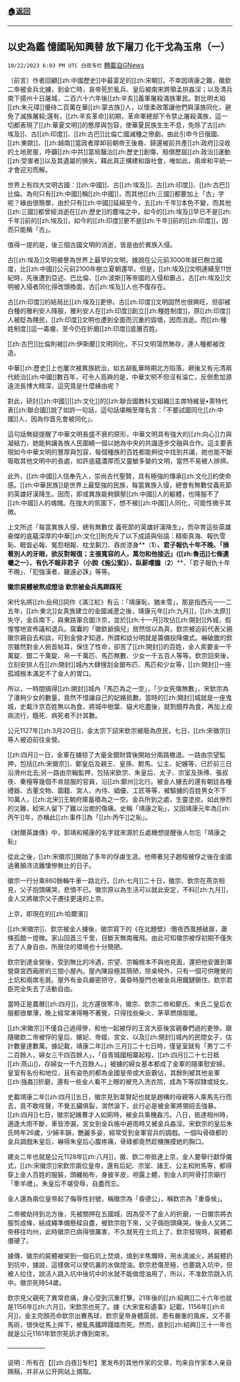 ###  [:house:返回](README.md)
---


## 以史為鑑  憶國恥知興替  放下屠刀 化干戈為玉帛（一）
`10/22/2023 6:03 PM UTC 白夜专栏` [轉載自GNews](https://gnews.org/articles/1866950)

〔前言〕作者回顧[[zh:中國歷史]]中最富足的[[zh:宋朝]]，不幸因靖康之難，徽欽二帝被金兵北擄，到金亡時，哀帝死於亂兵、皇后被南宋將領孟拱姦淫；以及清兵南下揚州十日屠城，二百六十六年後[[zh:辛亥]]義軍屠殺滿族軍民。對比明太祖[[zh:朱元璋]]優待二百萬在華[[zh:蒙古族]]人，以懷柔政策讓他們與漢族同化，避免了滅族屠殺;還有，[[zh:辛亥革命]]初期，革命軍總部下令禁止屠殺滿族，這一切都表現了[[zh:華夏文明]]的憨厚與包容，使華夏民族生生不息，免除了古[[zh:埃及]]、古[[zh:印度]]、[[zh:古巴]]比倫亡國滅種之慘劇。由此引申今日俄國、[[zh:東歐]]、[[zh:越南]]當政者厚卹前朝帝王後裔、歸還被前共產[[zh:政府]]沒收的土地房屋，呼籲[[zh:中共]]當局醫治[[zh:歷史]]創傷、賠償歷屆[[zh:政治]]運動[[zh:受害者]]以及其遺屬的損失，藉此真正構建和諧社會，唯如此，兩岸和平統一才會迎刃而解。

世界上有四大文明古國：[[zh:中國]]、古[[zh:埃及]]、古[[zh:印度]]、[[zh:古巴]]比倫。為何只有[[zh:中國]]稱[[zh:中國]]，而其他[[zh:三國]]都要加上「古」字呢？緣由很簡單，由於只有[[zh:中國]]延綿至今，五[[zh:千年]]本色不變，而其他[[zh:三國]]都曾經消逝在[[zh:歷史]]的塵埃之中，如今的[[zh:埃及]]早已不是[[zh:千年]]前的[[zh:埃及]]，如今的[[zh:印度]]更不是[[zh:千年]]前的[[zh:印度]]，因而只能稱「古」。

值得一提的是，後三個古國文明的消逝，皆是由於異族入侵。

古[[zh:埃及]]文明被譽為世界上最早的文明，據說在公元前3000年就已樹立國度，比[[zh:中國]]公元前2100年樹立夏朝還早。但是，[[zh:埃及]]文明連續至11世紀時，先後遭到亞述、巴比倫、[[zh:波斯]]等帝國的入侵和霸占，古[[zh:埃及]]文明被入侵者同化得改頭換面，古[[zh:埃及]]人也不復存在。

古[[zh:印度]]的結局比[[zh:埃及]]更慘。古[[zh:印度]]文明固然也很興旺，但卻被白種的雅利安人降服，雅利安人在[[zh:印度]]創立[[zh:種姓制度]]，原[[zh:印度]]人被貶為賤民，[[zh:印度]]文明也遭到全面而沉重的毀壞，因而消逝。而[[zh:種姓制度]]這一毒瘤，至今仍在折磨[[zh:印度]]底層百姓。

[[zh:古巴]]比倫則被[[zh:伊斯蘭]]文明同化，不只文明蕩然無存，連人種都被改造。

中華[[zh:歷史]]上也屢次被異族統治，如五胡亂華時期北方陷落，厥後又有元清兩代統治[[zh:中國]]數百年，可令人高興的是，中華文明不但沒有淪亡，反倒愈加源遠流長博大精深，這究竟是什麼緣由呢？

對此，研討[[zh:中國]][[zh:文化]]的[[zh:聯合國教科文組織]]主席特維叟•萊特代表[[zh:聯合國]]說了如許一句話，這句話堪稱至理名言：「不要試圖同化[[zh:中國]]人，因為你首先會被同化」。

這句話無疑提醒了中華文明長盛不衰的原形，中華文明具有強大的[[zh:向心]]力與凝結力，她能夠讓各族人民圍繞一個以她為中央的共識逐步交融與合作。這主要表現如今中華文明的豐厚與包容，每個種族的百姓都能夠從中找到共識，她也能不斷吸取其他文明中的長處，如許底蘊濃厚而又靈敏多變的文明，當然不易被人排擠。

此外，[[zh:中國]]人信奉先人，崇尚古代聖賢，具有極強的傳承[[zh:文化]]的使命感。[[zh:中華民族]]是世界上最堅強的民族，每當異族入侵，總會有無數仗義死節的英雄好漢降生。因而，即或異族能夠鎮壓[[zh:中國]]人的軀體，也降服不了[[zh:中國]]人的魂魄。在強大的氛圍下，想不被[[zh:中國]]人同化，可能性微乎其微。

上文所述「每當異族入侵，總有無數仗 義死節的英雄好漢降生」，而孕育這些英雄豪傑的底蘊深厚的中華[[zh:文化]]則充斥了以下成語與俗語：精衛真海、報仇雪恥、睚眥必報、冤怨相報、枕戈剚刀、吞炭漆身**（****1****）**、君子報仇十年不晚、「損著別人的牙眼，欲反對報復；主張寬容的人，萬勿和他接近」([[zh:魯迅]]七條遺囑之一）、有仇不報非君子（小說《施公案》）、臥薪嚐膽**（****2****）**、「君子報仇十年不晚」、「犯強漢者，雖遠必誅」等等。

**徽宗屍體被熬成燈油** **欽宗被金兵馬蹄踩死**

宋代名將[[zh:岳飛]]詞作《滿江紅》有云：「靖康恥，猶未雪」，那是指西元一一二五年，[[zh:東北]]女真族建立的金國滅遼之後，靖康元年[[zh:九月]]，[[zh:太原]]失守，金兵南下，與東路軍合圍汴京，並於[[zh:十一月]]攻佔[[zh:開封]]外城，假惺惺地宣佈議和退兵。窩囊的「徽欽爺倆兒」居然信以為真，欽宗被迫前代表父親徽宗親自去和談，可到金營才知道，所謂和談分明就是籌備投降儀式。嚇破膽的欽宗雖然對金人俯首帖耳，保住了性命，卻苦了[[zh:開封]]的百姓，金人索要金一千萬錠、銀二千萬錠、帛一千萬匹、馬匹無數、少女一千五百人等等。欽宗回來後，立刻安排人在[[zh:開封]]城內大肆搜刮金銀布匹、馬匹和少女等，[[zh:開封]]一座孤城根本滿足不了金人的胃口。

所以，一時間搞得[[zh:開封]]城內「馬匹為之一空」，「少女死傷無數」，宋欽宗為了湊夠少女的數量，竟然不惜讓自己的妃嬪抵數。當時的[[zh:開封]]城就是一座鬼城，史載汴京百姓無以為食，將城中樹葉、貓犬吃盡後，就割餓殍為食，再加上疫病流行，餓死、病死者不計其數。

公元1127年[[zh:3月20日]]，金太宗下詔宋欽宗被廢為庶民，七日，[[zh:宋徽宗]]等人被迫前往金營。

[[zh:四月]]一日，金軍在擄掠了大量金銀財寶後開始分兩路撤退。一路由宗望監押，包括[[zh:宋徽宗]]、鄭皇后及親王、皇孫、駙馬、公主、妃嬪等，已於前三日沿滑州北去;另一路由宗翰監押，包括宋欽宗、朱皇后、太子、宗室及孫傅、張叔夜、秦檜等幾個不肯屈服的官員，沿[[zh:鄭州]]北行。被金人擄去的還有朝廷各種禮器、古董文物、圖籍、宮人、內侍、娼優、工匠等等，被驅擄的百姓男女不下10萬人，[[zh:北宋]]王朝府庫蓄積為之一空。金兵所到之處，生靈塗炭。如此慘烈的災難，給宋人留下了難以治癒的傷痛。史稱「靖康之恥」，又因靖康元年為[[zh:丙午]]年，亦稱此[[zh:事件]]為「[[zh:丙午]]之恥」。

《射鵰英雄傳》中，郭靖和楊康的名字就來源於丘處機想提醒後人勿忘「靖康之恥」

從此之後，[[zh:宋徽宗]]開始了多年的俘虜生涯。他帶著兒子趙桓被俘之後在金國過著顛沛流離悽慘無比的日子。

徽宗一行分乘860餘輛牛車一路北行。[[zh:七月]]二十日，徽宗、欽宗在燕京相見，父子抱頭痛哭，悲憤不已。徽宗原以為生活可以就此安定，不料[[zh:九月]]，金人又將徽宗父子遷往更遠的上京。

上京，即現在的[[zh:哈爾濱]]

[[zh:宋徽宗]]、欽宗被金人擄後，徽宗寫下的《在北題壁》:徹夜西風撼破扉，蕭條孤館一燈微。家山回首三千里，目斷天無南雁飛。由此可知徽宗被俘初期不僅失去了人身自由，所居住的環境也十分簡陋。

欽宗到達金營後，受到無比的冷遇，宗望、宗翰根本不與他見面，還把他安置到軍營齋宮西廂房的三間小屋內。屋內陳設極其簡陋，除桌椅外，只有一個可供睡覺的土炕和兩席毛氈。屋外有金兵嚴密把守，黃昏時屋門也被金兵用鐵鏈鎖住，欽宗君臣完全失去了活動自由。

當時正是農曆[[zh:四月]]，北方還很寒冷，徽宗、欽宗二帝和鄭氏、朱氏二皇后衣服都很單薄，晚上經常凍得睡不著覺，只得找些柴火、茅草燃燒取暖。

[[zh:宋徽宗]]不僅自己過得慘，和他一起被俘的王宮大臣後宮親眷們過的更慘。跟隨徽欽二帝被俘的皇后、嬪妃、帝姬、宮女、以及[[zh:開封]]城內的民間女子，估計數量達數萬。據記載，靖康二年[[zh:三月]]二十七日時，僅皇室就有「男丁二千二百餘人，婦女三千四百餘人」，「自青城國相寨起程，[[zh:四月]]二十七日抵[[zh:燕山]]，存婦女一千九百餘人。」被擄的婦女基本都成了金軍的隨軍慰安婦，皇室有名份和地位，且有姿色的都為金國皇帝或大臣霸佔，其餘則被其他金軍[[zh:強姦]]折磨，還有一些金人看不上眼的被充入洗衣院，成為下等奴隸或妓女。

史載靖康二年[[zh:四月]]五日，徽宗見到韋賢妃也就是趙構的母親等人乘馬先行而去，竟不敢吱聲，不覺五臟俱裂，潸然淚下，此行必是被金軍將領招去強暴。[[zh:四月]]七日，徽宗妃嬪曹才人如廁時，被金兵乘機姦污。八日，抵達相州時，適逢大雨不斷，車皆滲漏，宮女到金兵帳中避雨時又被金兵姦淫。宋欽宗的皇后朱氏時年26歲，少婦丰韻，艷麗多姿，經常受到金軍官兵的調戲。一個叫骨碌都的金兵調戲朱皇后，嚇得朱皇后心腹疼痛，骨碌都竟然趁機撫摸她的胸口。

建炎二年也就是公元1128年[[zh:八月]]，徽、欽二帝抵達上京，金人要舉行獻俘儀式，[[zh:宋徽宗]]宋欽宗兩位皇帝，還有后妃、宗室、諸王、公主和附馬等，都得穿上金人百姓的服裝，頭纏帕布，身披羊皮，袒露上體，到金人的阿骨打宗廟行「牽羊禮」。朱皇后不堪受辱，自盡而忘。

金人還為兩位皇帝起了侮辱性封號，稱徽宗為「昏德公」，稱欽宗為「重昏侯」。

二帝被劫持到北方後，先被關押在五國城，因為受不了金人的折磨，一日徽宗將衣服剪成條，結成繩準備懸樑自盡，被欽宗抱下來，父子倆抱頭痛哭。後金人又將二帝移往均州，此時徽宗已病得很厲害，不久就死在土炕上了，欽宗發現時，屍體都僵硬了。

據傳，徽宗的屍體被架到一個石坑上焚燒，燒到半焦爛時，用水澆滅火，將屍體扔到坑中，據說，這樣做可以使坑裏的水做燈油。欽宗悲傷至極，也要跳入坑中，但被人拉住，說活人跳入坑中後坑中的水就不能做燈油用了，所以，不准欽宗跳入坑中。徽宗死時54歲。

欽宗見父親死了異常悲痛，身心受到沉重打擊。21年後的[[zh:紹興]]二十六年也就是1156年[[zh:六月]]，宋欽宗也死了。據《大宋宣和遺事》記載，1156年[[zh:6月]]，金主完顏亮命欽宗出賽馬球，欽宗皇帝身體孱弱，患有嚴重的風疾，又不善馬術，很快從馬上摔下，被亂馬鐵蹄踐踏而死。然而，直到[[zh:紹興]]三十一年也就是公元1161年欽宗死訊才傳到南宋。

——————


说明：所有在【[[zh:白夜]]专栏】里发布的其他作家的文章，均来自作家本人亲自赐稿，并非从公开网站上摘取。
